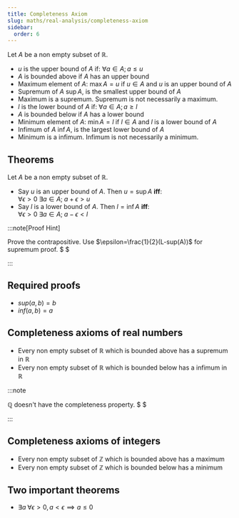 ```yaml
---
title: Completeness Axiom
slug: maths/real-analysis/completeness-axiom
sidebar:
  order: 6
---
```


Let $A$ be a non empty subset of $\mathbb{R}$.

- $u$ is the upper bound of $A$ if: $\forall a\in A;a\le u$
- $A$ is bounded above if $A$ has an upper bound
- Maximum element of $A$: $\max{A} = u$ if $u\in A$ and $u$ is an upper bound of
  $A$
- Supremum of $A$ $\sup{A}$, is the smallest upper bound of $A$
- Maximum is a supremum. Supremum is not necessarily a maximum.
- $l$ is the lower bound of $A$ if: $\forall a\in A;a\ge l$
- $A$ is bounded below if $A$ has a lower bound
- Minimum element of $A$: $\min{A} = l$ if $l\in A$ and $l$ is a lower bound of
  $A$
- Infimum of $A$ $\inf{A}$, is the largest lower bound of $A$
- Minimum is a infimum. Infimum is not necessarily a minimum.

## Theorems

Let $A$ be a non empty subset of $\mathbb{R}$.

- Say $u$ is an upper bound of $A$. Then $u= \sup A$ **iff**:  
  $\forall \epsilon \gt 0\;\exists a \in A;\;a + \epsilon \gt u$
- Say $l$ is a lower bound of $A$. Then $l= \inf A$ **iff**:  
  $\forall \epsilon \gt 0\;\exists a \in A;\;a - \epsilon \lt l$

:::note[Proof Hint]

Prove the contrapositive. Use $\epsilon=\frac{1}{2}(L-sup(A))$ for supremum
proof. $ $

:::

## Required proofs

- $sup(a,b)=b$
- $inf(a,b)=a$

## Completeness axioms of real numbers

- Every non empty subset of $\mathbb{R}$ which is bounded above has a supremum
  in $\mathbb{R}$
- Every non empty subset of $\mathbb{R}$ which is bounded below has a infimum in
  $\mathbb{R}$

:::note

$\mathbb{Q}$ doesn't have the completeness property. $ $

:::

## Completeness axioms of integers

- Every non empty subset of $\mathbb{Z}$ which is bounded above has a maximum
- Every non empty subset of $\mathbb{Z}$ which is bounded below has a minimum

## Two important theorems

- $\exists a\;\forall\epsilon>0,a<\epsilon\implies a\le 0$
